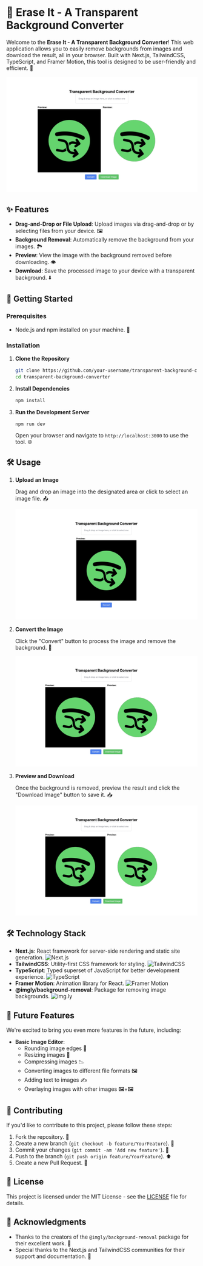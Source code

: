 # 🌟 Erase It - A Transparent Background Converter

Welcome to the **Erase It - A Transparent Background Converter**! This web application allows you to easily remove backgrounds from images and download the result, all in your browser. Built with Next.js, TailwindCSS, TypeScript, and Framer Motion, this tool is designed to be user-friendly and efficient. 🚀

![Screenshot](./public/screenshot.jpeg)

## ✨ Features

- **Drag-and-Drop or File Upload**: Upload images via drag-and-drop or by selecting files from your device. 🖼️
- **Background Removal**: Automatically remove the background from your images. 🏞️
- **Preview**: View the image with the background removed before downloading. 👁️
- **Download**: Save the processed image to your device with a transparent background. ⬇️

## 🚀 Getting Started

### Prerequisites

- Node.js and npm installed on your machine. 🔧

### Installation

1. **Clone the Repository**

   ```bash
   git clone https://github.com/your-username/transparent-background-converter.git
   cd transparent-background-converter
   ```

2. **Install Dependencies**

   ```bash
   npm install
   ```

3. **Run the Development Server**

   ```bash
   npm run dev
   ```

   Open your browser and navigate to `http://localhost:3000` to use the tool. 🌐

## 🛠️ Usage

1. **Upload an Image**

   Drag and drop an image into the designated area or click to select an image file. 📤

   ![Upload](./public/1.jpeg) <!-- Add an actual image of the upload feature -->

2. **Convert the Image**

   Click the "Convert" button to process the image and remove the background. 🔄

   ![Convert](./public/screenshot.jpeg) <!-- Add an actual image of the convert button -->

3. **Preview and Download**

   Once the background is removed, preview the result and click the "Download Image" button to save it. 📥

   ![Preview and Download](./public/screenshot.jpeg) <!-- Add an actual image of the preview and download buttons -->

## 🛠️ Technology Stack

- **Next.js**: React framework for server-side rendering and static site generation. ![Next.js](https://img.shields.io/badge/Next.js-000000?style=for-the-badge&logo=next.js&logoColor=white)
- **TailwindCSS**: Utility-first CSS framework for styling. ![TailwindCSS](https://img.shields.io/badge/TailwindCSS-38B2AC?style=for-the-badge&logo=tailwind-css&logoColor=white)
- **TypeScript**: Typed superset of JavaScript for better development experience. ![TypeScript](https://img.shields.io/badge/TypeScript-3178C6?style=for-the-badge&logo=typescript&logoColor=white)
- **Framer Motion**: Animation library for React. ![Framer Motion](https://img.shields.io/badge/Framer_Motion-0070F3?style=for-the-badge&logo=framer&logoColor=white)
- **@imgly/background-removal**: Package for removing image backgrounds. ![img.ly](https://img.shields.io/badge/img.ly-4B8BF5?style=for-the-badge&logo=imgly&logoColor=white)

## 🌟 Future Features

We're excited to bring you even more features in the future, including:

- **Basic Image Editor**: 
  - Rounding image edges 🔄
  - Resizing images 📏
  - Compressing images 📉
  - Converting images to different file formats 🖼️
  - Adding text to images ✍️
  - Overlaying images with other images 🖼️+🖼️

## 🤝 Contributing

If you'd like to contribute to this project, please follow these steps:

1. Fork the repository. 🍴
2. Create a new branch (`git checkout -b feature/YourFeature`). 🌿
3. Commit your changes (`git commit -am 'Add new feature'`). 📝
4. Push to the branch (`git push origin feature/YourFeature`). ⬆️
5. Create a new Pull Request. 🔀

## 📜 License

This project is licensed under the MIT License - see the [LICENSE](./LICENSE) file for details.

## 🙏 Acknowledgments

- Thanks to the creators of the `@imgly/background-removal` package for their excellent work. 🎉
- Special thanks to the Next.js and TailwindCSS communities for their support and documentation. 🙌
